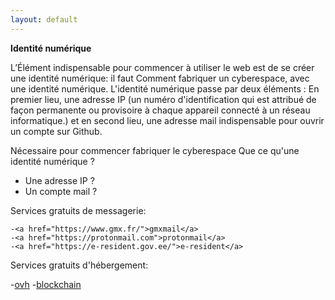 ```yaml
---
layout: default
---
```

**Identité numérique**

L’Élément indispensable pour commencer à utiliser le web est de se créer une identité numérique: il faut 
Comment fabriquer un cyberespace, avec une identité numérique.
L'identité numérique passe par deux éléments : 
    En premier lieu, une adresse IP (un numéro d'identification qui est attribué de façon permanente ou provisoire à chaque appareil connecté à un réseau informatique.)
    et en second lieu, une adresse mail indispensable pour ouvrir un compte sur Github.


Nécessaire pour commencer fabriquer le cyberespace
Que ce qu'une identité numérique ?
  - Une adresse IP ?
  - Un compte mail ?
 
Services gratuits de messagerie:

    -<a href="https://www.gmx.fr/">gmxmail</a>
    -<a href="https://protonmail.com">protonmail</a>
    -<a href="https://e-resident.gov.ee/">e-resident</a>
    
 Services gratuits d'hébergement:

-<a href="https://www.ovh.com/fr/domaines/offre_hebergement_start10m.xml">ovh</a>
-<a href="https://blockchainfrance.net/">blockchain</a>
